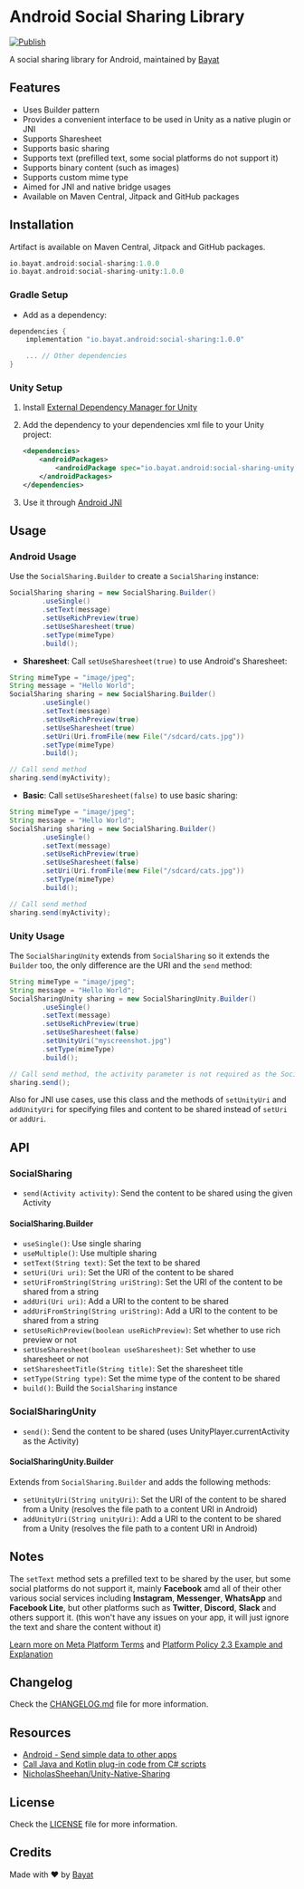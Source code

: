 # Android Social Sharing Library

[![Publish](https://github.com/BayatGames/android-social-sharing/actions/workflows/publish.yml/badge.svg)](https://github.com/BayatGames/android-social-sharing/actions/workflows/publish.yml)

A social sharing library for Android, maintained by [Bayat][bayat]

## Features

- Uses Builder pattern
- Provides a convenient interface to be used in Unity as a native plugin or JNI
- Supports Sharesheet
- Supports basic sharing
- Supports text (prefilled text, some social platforms do not support it)
- Supports binary content (such as images)
- Supports custom mime type
- Aimed for JNI and native bridge usages
- Available on Maven Central, Jitpack and GitHub packages

## Installation

Artifact is available on Maven Central, Jitpack and GitHub packages.

```groovy
io.bayat.android:social-sharing:1.0.0
io.bayat.android:social-sharing-unity:1.0.0
```

### Gradle Setup

- Add as a dependency:

```groovy
dependencies {
    implementation "io.bayat.android:social-sharing:1.0.0"

    ... // Other dependencies
}
```

### Unity Setup

1. Install [External Dependency Manager for Unity](https://github.com/googlesamples/unity-jar-resolver)
2. Add the dependency to your dependencies xml file to your Unity project:

    ```xml
    <dependencies>
        <androidPackages>
            <androidPackage spec="io.bayat.android:social-sharing-unity:1.0.0" />
        </androidPackages>
    </dependencies>
    ```

3. Use it through [Android JNI](https://docs.unity3d.com/Manual/android-plugins-java-code-from-c-sharp.html)

## Usage

### Android Usage

Use the `SocialSharing.Builder` to create a `SocialSharing` instance:

```java
SocialSharing sharing = new SocialSharing.Builder()
        .useSingle()
        .setText(message)
        .setUseRichPreview(true)
        .setUseSharesheet(true)
        .setType(mimeType)
        .build();
```

- **Sharesheet**: Call `setUseSharesheet(true)` to use Android's Sharesheet:

```java
String mimeType = "image/jpeg";
String message = "Hello World";
SocialSharing sharing = new SocialSharing.Builder()
        .useSingle()
        .setText(message)
        .setUseRichPreview(true)
        .setUseSharesheet(true)
        .setUri(Uri.fromFile(new File("/sdcard/cats.jpg"))
        .setType(mimeType)
        .build();

// Call send method
sharing.send(myActivity);
```

- **Basic**: Call `setUseSharesheet(false)` to use basic sharing:

```java
String mimeType = "image/jpeg";
String message = "Hello World";
SocialSharing sharing = new SocialSharing.Builder()
        .useSingle()
        .setText(message)
        .setUseRichPreview(true)
        .setUseSharesheet(false)
        .setUri(Uri.fromFile(new File("/sdcard/cats.jpg"))
        .setType(mimeType)
        .build();

// Call send method
sharing.send(myActivity);
```

### Unity Usage

The `SocialSharingUnity` extends from `SocialSharing` so it extends the `Builder` too, the only difference are the URI and the `send` method:

```java
String mimeType = "image/jpeg";
String message = "Hello World";
SocialSharingUnity sharing = new SocialSharingUnity.Builder()
        .useSingle()
        .setText(message)
        .setUseRichPreview(true)
        .setUseSharesheet(false)
        .setUnityUri("myscreenshot.jpg")
        .setType(mimeType)
        .build();

// Call send method, the activity parameter is not required as the SocialSharingUnity will use the current activity of UnityPlayer
sharing.send();
```

Also for JNI use cases, use this class and the methods of `setUnityUri` and `addUnityUri` for specifying files and content to be shared instead of `setUri` or `addUri`.

## API

### SocialSharing

- `send(Activity activity)`: Send the content to be shared using the given Activity

#### SocialSharing.Builder

- `useSingle()`: Use single sharing
- `useMultiple()`: Use multiple sharing
- `setText(String text)`: Set the text to be shared
- `setUri(Uri uri)`: Set the URI of the content to be shared
- `setUriFromString(String uriString)`: Set the URI of the content to be shared from a string
- `addUri(Uri uri)`: Add a URI to the content to be shared
- `addUriFromString(String uriString)`: Add a URI to the content to be shared from a string
- `setUseRichPreview(boolean useRichPreview)`: Set whether to use rich preview or not
- `setUseSharesheet(boolean useSharesheet)`: Set whether to use sharesheet or not
- `setSharesheetTitle(String title)`: Set the sharesheet title
- `setType(String type)`: Set the mime type of the content to be shared
- `build()`: Build the `SocialSharing` instance

### SocialSharingUnity

- `send()`: Send the content to be shared (uses UnityPlayer.currentActivity as the Activity)

#### SocialSharingUnity.Builder

Extends from `SocialSharing.Builder` and adds the following methods:

- `setUnityUri(String unityUri)`: Set the URI of the content to be shared from a Unity (resolves the file path to a content URI in Android)
- `addUnityUri(String unityUri)`: Add a URI to the content to be shared from a Unity (resolves the file path to a content URI in Android)

## Notes

The `setText` method sets a prefilled text to be shared by the user, but some social platforms do not support it, mainly **Facebook** amd all of their other various social services including **Instagram**, **Messenger**, **WhatsApp** and **Facebook Lite**, but other platforms such as **Twitter**, **Discord**, **Slack** and others support it. (this won't have any issues on your app, it will just ignore the text and share the content without it)

[Learn more on Meta Platform Terms](https://developers.facebook.com/terms/) and [Platform Policy 2.3 Example and Explanation](https://developers.facebook.com/docs/apps/review/prefill)

## Changelog

Check the [CHANGELOG.md][changelog] file for more information.

## Resources

- [Android - Send simple data to other apps](https://developer.android.com/training/sharing/send)
- [Call Java and Kotlin plug-in code from C# scripts](https://docs.unity3d.com/Manual/android-plugins-java-code-from-c-sharp.html)
- [NicholasSheehan/Unity-Native-Sharing](https://github.com/NicholasSheehan/Unity-Native-Sharing)

## License

Check the [LICENSE][license] file for more information.

## Credits

Made with ❤️ by [Bayat](bayat)

[changelog]: ../blob/main/CHANGELOG.md
[license]: ../blob/main/LICENSE
[bayat]: https://bayat.io
[bayatgames]: https://github.com/BayatGames
